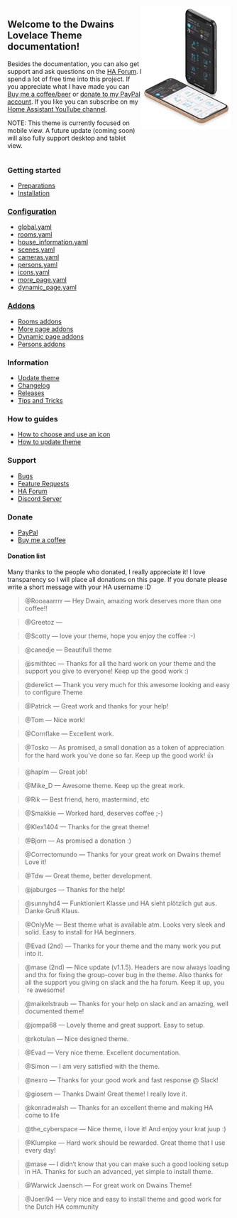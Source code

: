 <div class="row" style="display: grid; grid-template-columns: 60% 40%;">
  <div class="column">
  <h2>Welcome to the Dwains Lovelace Theme documentation!</h2>
  <p>Besides the documentation, you can also get support and ask questions on the <a href="https://community.home-assistant.io/t/dwains-theme-released-an-auto-generating-lovelace-ui-theme/168593?u=dwains">HA Forum</a>. I spend a lot of free time into this project. If you appreciate what I have made you can <a href="https://www.buymeacoffee.com/FAkYvrx" target="_blank">Buy me a coffee/beer</a> or <a href="https://www.paypal.com/cgi-bin/webscr?cmd=_s-xclick&hosted_button_id=QQ5LBNQWLW2ZQ&source=url" target="_blank">donate to my PayPal account</a>. If you like you can subscribe on my <a href="https://www.youtube.com/channel/UCb2GBaLC4d0rVn9pZbYbQ9A" target="_blank">Home Assistant YouTube channel</a>.</p>
  <p>
  NOTE: This theme is currently focused on mobile view. A future update (coming soon) will also fully support desktop and tablet view.
  </p>
  </div>
  <div class="column" style="text-align: right;">
   <img src="images/preview1.jpg">
  </div>
</div>

### Getting started
* [Preparations](getting-started/preparations.md)
* [Installation](getting-started/installation.md)

### [Configuration](configuration/index.md)
* [global.yaml](configuration/global.md)
* [rooms.yaml](configuration/rooms.md)
* [house_information.yaml](configuration/house_information.md)
* [scenes.yaml](configuration/scenes.md)
* [cameras.yaml](configuration/cameras.md)
* [persons.yaml](configuration/persons.md)
* [icons.yaml](configuration/icons.md)
* [more_page.yaml](configuration/more_page.md)
* [dynamic_page.yaml](configuration/dynamic_page.md)

### [Addons](addons/index.md)
* [Rooms addons](addons/rooms.md)
* [More page addons](addons/more_page.md)
* [Dynamic page addons](addons/dynamic_page.md)
* [Persons addons](addons/persons.md)

### Information
* [Update theme](information/update.md)
* [Changelog](information/update.md)
* [Releases](https://github.com/dwainscheeren/lovelace-dwains-theme/releases)
* [Tips and Tricks](information/tips-and-tricks.md)

### How to guides
* [How to choose and use an icon](how-tos/how-to-choose-icon.md)
* [How to update theme](information/update.md)

### Support
* [Bugs](https://github.com/dwainscheeren/lovelace-dwains-theme/issues)
* [Feature Requests](https://github.com/dwainscheeren/lovelace-dwains-theme/issues/new)
* [HA Forum](https://community.home-assistant.io/t/dwains-theme-an-auto-generating-lovelace-ui-theme/168593?u=dwains)
* [Discord Server](https://discord.gg/7yt64uX)

### Donate
* [PayPal](https://www.paypal.com/cgi-bin/webscr?cmd=_s-xclick&hosted_button_id=QQ5LBNQWLW2ZQ&source=url)
* [Buy me a coffee](https://www.buymeacoffee.com/FAkYvrx)

#### Donation list

Many thanks to the people who donated, I really appreciate it! I love transparency so I will place all donations on this page.
If you donate please write a short message with your HA username :D

> @Rooaaarrrr — Hey Dwain, amazing work deserves more than one coffee!!

> @Greetoz — 

> @Scotty — love your theme, hope you enjoy the coffee :-)

> @canedje — Beautifull theme

> @smithtec — Thanks for all the hard work on your theme and the support you give to everyone! Keep up the good work :)

> @derelict — Thank you very much for this awesome looking and easy to configure Theme

> @Patrick — Great work and thanks for your help!

> @Tom — Nice work!

> @Cornflake — Excellent work.

> @Tosko — As promised, a small donation as a token of appreciation for the hard work you've done so far. Keep up the good work! 👍

> @haplm — Great job!

> @Mike_D — Awesome theme. Keep up the great work.

> @Rik —  Best friend, hero, mastermind, etc

> @Smakkie — Worked hard, deserves coffee ;-)

> @Klex1404 — Thanks for the great theme!

> @Bjorn — As promised a donation :)

> @Correctomundo — Thanks for your great work on Dwains theme! Love it!

> @Tdw — Great theme, better development.

> @jaburges — Thanks for the help!

> @sunnyhd4 — Funktioniert Klasse und HA sieht plötzlich gut aus. Danke Gruß Klaus.

> @OnlyMe — Best theme what is available atm. Looks very sleek and solid. Easy to install for HA beginners.

> @Evad (2nd) — Thanks for your theme and the many work you put into it.

> @mase (2nd) — Nice update (v1.1.5). Headers are now always loading and thx for fixing the group-cover bug in the theme. Also thanks for all the support you giving on slack and the ha forum. Keep it up, you´re awesome!

> @maikelstraub — Thanks for your help on slack and an amazing, well documented theme!

> @jompa68 — Lovely theme and great support. Easy to setup.

> @rkotulan — Nice designed theme.

> @Evad — Very nice theme. Excellent documentation.

> @Simon — I am very satisfied with the theme.

> @nexro — Thanks for your good work and fast response @ Slack! 

> @giosem — Thanks Dwain! Great theme! I really love it.

> @konradwalsh — Thanks for an excellent theme and making HA come to life

> @the_cyberspace  — Nice theme, i love it! And enjoy your krat juup :)

> @Klumpke — Hard work should be rewarded. Great theme that I use every day!

> @mase — I didn‘t know that you can make such a good looking setup in HA. Thanks for such an advanced, yet simple to install theme.

> @Warwick Jaensch — For great work on Dwains Theme!

> @Joeri94 — Very nice and easy to install theme and good work for the Dutch HA community